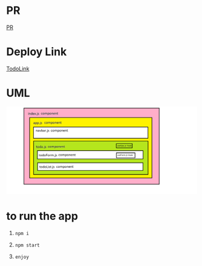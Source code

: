 # PR

[PR](https://github.com/mohammed-khamees/todo/pull/13)

# Deploy Link

[TodoLink](https://todo-khamees.netlify.app/)

# UML

![UML](./uml.jpg)

# to run the app

1. `npm i`

2. `npm start`

3. `enjoy`
